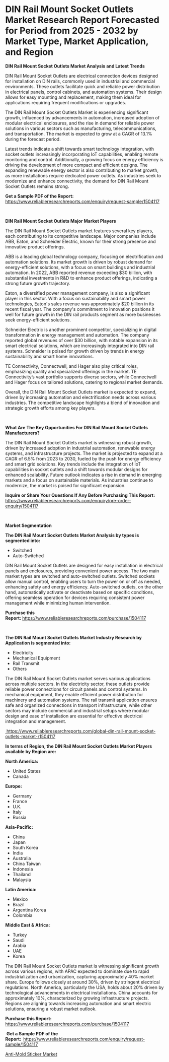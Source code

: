 <p><h1>DIN Rail Mount Socket Outlets Market Research Report Forecasted for Period from 2025 -  2032 by Market Type, Market Application, and Region</h1></p><p><strong>DIN Rail Mount Socket Outlets Market Analysis and Latest Trends</strong></p>
<p><p>DIN Rail Mount Socket Outlets are electrical connection devices designed for installation on DIN rails, commonly used in industrial and commercial environments. These outlets facilitate quick and reliable power distribution in electrical panels, control cabinets, and automation systems. Their design allows for easy mounting and replacement, making them ideal for applications requiring frequent modifications or upgrades.</p><p>The DIN Rail Mount Socket Outlets Market is experiencing significant growth, influenced by advancements in automation, increased adoption of modular electrical enclosures, and the rise in demand for reliable power solutions in various sectors such as manufacturing, telecommunications, and transportation. The market is expected to grow at a CAGR of 13.1% during the forecast period. </p><p>Latest trends indicate a shift towards smart technology integration, with socket outlets increasingly incorporating IoT capabilities, enabling remote monitoring and control. Additionally, a growing focus on energy efficiency is driving the development of more compact and efficient designs. The expanding renewable energy sector is also contributing to market growth, as more installations require dedicated power outlets. As industries seek to modernize and enhance connectivity, the demand for DIN Rail Mount Socket Outlets remains strong.</p></p>
<p><strong>Get a Sample PDF of the Report:&nbsp;</strong> <a href="https://www.reliableresearchreports.com/enquiry/request-sample/1504117?utm_campaign=2774&utm_medium=2&utm_source=Github&utm_content=ia&utm_term=23032025&utm_id=din-rail-mount-socket-outlets">https://www.reliableresearchreports.com/enquiry/request-sample/1504117</a></p>
<p>&nbsp;</p>
<p><strong>DIN Rail Mount Socket Outlets Major Market Players</strong></p>
<p><p>The DIN Rail Mount Socket Outlets market features several key players, each contributing to its competitive landscape. Major companies include ABB, Eaton, and Schneider Electric, known for their strong presence and innovative product offerings. </p><p>ABB is a leading global technology company, focusing on electrification and automation solutions. Its market growth is driven by robust demand for energy-efficient solutions, with a focus on smart buildings and industrial automation. In 2022, ABB reported revenue exceeding $30 billion, with substantial investments in R&D to enhance product offerings, indicating a strong future growth trajectory.</p><p>Eaton, a diversified power management company, is also a significant player in this sector. With a focus on sustainability and smart power technologies, Eaton's sales revenue was approximately $20 billion in its recent fiscal year. The company's commitment to innovation positions it well for future growth in the DIN rail products segment as more businesses seek energy-efficient solutions.</p><p>Schneider Electric is another prominent competitor, specializing in digital transformation in energy management and automation. The company reported global revenues of over $30 billion, with notable expansion in its smart electrical solutions, which are increasingly integrated into DIN rail systems. Schneider is poised for growth driven by trends in energy sustainability and smart home innovations.</p><p>TE Connectivity, Connectwell, and Hager also play critical roles, emphasizing quality and specialized offerings in the market. TE Connectivity’s vast portfolio supports diverse sectors, while Connectwell and Hager focus on tailored solutions, catering to regional market demands.</p><p>Overall, the DIN Rail Mount Socket Outlets market is expected to expand, driven by increasing automation and electrification needs across various industries. The competitive landscape highlights a blend of innovation and strategic growth efforts among key players.</p></p>
<p>&nbsp;</p>
<p><strong>What Are The Key Opportunities For DIN Rail Mount Socket Outlets Manufacturers?</strong></p>
<p><p>The DIN Rail Mount Socket Outlets market is witnessing robust growth, driven by increased adoption in industrial automation, renewable energy systems, and infrastructure projects. The market is projected to expand at a CAGR of 6.5% from 2023 to 2030, fueled by the push for energy efficiency and smart grid solutions. Key trends include the integration of IoT capabilities in socket outlets and a shift towards modular designs for enhanced scalability. Future outlook indicates a rise in demand in emerging markets and a focus on sustainable materials. As industries continue to modernize, the market is poised for significant expansion.</p></p>
<p><strong>Inquire or Share Your Questions If Any Before Purchasing This Report:</strong> <a href="https://www.reliableresearchreports.com/enquiry/pre-order-enquiry/1504117?utm_campaign=2774&utm_medium=2&utm_source=Github&utm_content=ia&utm_term=23032025&utm_id=din-rail-mount-socket-outlets">https://www.reliableresearchreports.com/enquiry/pre-order-enquiry/1504117</a></p>
<p>&nbsp;</p>
<p><strong>Market Segmentation</strong></p>
<p><strong>The DIN Rail Mount Socket Outlets Market Analysis by types is segmented into:</strong></p>
<p><ul><li>Switched</li><li>Auto-Switched</li></ul></p>
<p><p>DIN Rail Mount Socket Outlets are designed for easy installation in electrical panels and enclosures, providing convenient power access. The two main market types are switched and auto-switched outlets. Switched sockets allow manual control, enabling users to turn the power on or off as needed, enhancing safety and energy efficiency. Auto-switched outlets, on the other hand, automatically activate or deactivate based on specific conditions, offering seamless operation for devices requiring consistent power management while minimizing human intervention.</p></p>
<p><strong>Purchase this Report:&nbsp;</strong><a href="https://www.reliableresearchreports.com/purchase/1504117?utm_campaign=2774&utm_medium=2&utm_source=Github&utm_content=ia&utm_term=23032025&utm_id=din-rail-mount-socket-outlets">https://www.reliableresearchreports.com/purchase/1504117</a></p>
<p>&nbsp;</p>
<p><strong>The DIN Rail Mount Socket Outlets Market Industry Research by Application is segmented into:</strong></p>
<p><ul><li>Electricity</li><li>Mechanical Equipment</li><li>Rail Transmit</li><li>Others</li></ul></p>
<p><p>The DIN Rail Mount Socket Outlets market serves various applications across multiple sectors. In the electricity sector, these outlets provide reliable power connections for circuit panels and control systems. In mechanical equipment, they enable efficient power distribution for machinery and automation systems. The rail transmit application ensures safe and organized connections in transport infrastructure, while other sectors may include commercial and industrial setups where modular design and ease of installation are essential for effective electrical integration and management.</p></p>
<p><a href="https://www.reliableresearchreports.com/global-din-rail-mount-socket-outlets-market-r1504117?utm_campaign=2774&utm_medium=2&utm_source=Github&utm_content=ia&utm_term=23032025&utm_id=din-rail-mount-socket-outlets">&nbsp;https://www.reliableresearchreports.com/global-din-rail-mount-socket-outlets-market-r1504117</a></p>
<p><strong>In terms of Region, the DIN Rail Mount Socket Outlets Market Players available by Region are:</strong></p>
<p>
    <p> <strong> North America: </strong>
        <ul>
            <li>United States</li>
            <li>Canada</li>
        </ul>
        </p> 
    <p> <strong> Europe: </strong>
        <ul>
            <li>Germany</li>
            <li>France</li>
            <li>U.K.</li>
            <li>Italy</li>
            <li>Russia</li>
        </ul>
        </p> 
    <p> <strong> Asia-Pacific: </strong>
        <ul>
            <li>China</li>
            <li>Japan</li>
            <li>South Korea</li>
            <li>India</li>
            <li>Australia</li>
            <li>China Taiwan</li>
            <li>Indonesia</li>
            <li>Thailand</li>
            <li>Malaysia</li>
        </ul>
        </p> 
    <p> <strong> Latin America: </strong>
        <ul>
            <li>Mexico</li>
            <li>Brazil</li>
            <li>Argentina Korea</li>
            <li>Colombia</li>
        </ul>
        </p> 
    <p> <strong> Middle East & Africa: </strong>
        <ul>
            <li>Turkey</li>
            <li>Saudi</li>
            <li>Arabia</li>
            <li>UAE</li>
            <li>Korea</li>
        </ul>
    </p>
    </p>
<p><p>The DIN Rail Mount Socket Outlets market is witnessing significant growth across various regions, with APAC expected to dominate due to rapid industrialization and urbanization, capturing approximately 40% market share. Europe follows closely at around 30%, driven by stringent electrical regulations. North America, particularly the USA, holds about 20% driven by technological advancements in electrical installations. China accounts for approximately 10%, characterized by growing infrastructure projects. Regions are aligning towards increasing automation and smart electric solutions, ensuring a robust market outlook.</p></p>
<p><strong>Purchase this Report: </strong><a href="https://www.reliableresearchreports.com/purchase/1504117?utm_campaign=2774&utm_medium=2&utm_source=Github&utm_content=ia&utm_term=23032025&utm_id=din-rail-mount-socket-outlets">https://www.reliableresearchreports.com/purchase/1504117</a></p>
<p>&nbsp;<strong>Get a Sample PDF of the Report:&nbsp;&nbsp;</strong><a href="https://www.reliableresearchreports.com/enquiry/request-sample/1504117?utm_campaign=2774&utm_medium=2&utm_source=Github&utm_content=ia&utm_term=23032025&utm_id=din-rail-mount-socket-outlets">https://www.reliableresearchreports.com/enquiry/request-sample/1504117</a></p>
<p><strong></strong></p>
<p><p><a href="https://github.com/birbamanan03/Market-Research-Report-List-1/blob/main/anti-mold-sticker-market.md?utm_campaign=2774&utm_medium=2&utm_source=Github&utm_content=ia&utm_term=23032025&utm_id=din-rail-mount-socket-outlets">Anti-Mold Sticker Market</a></p></p>